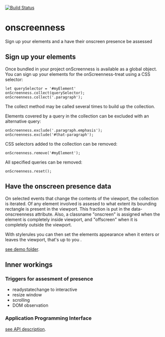 [![Build Status](https://travis-ci.com/ovanderzee/onscreenness.svg?branch=master)](https://travis-ci.com/ovanderzee/onscreenness)

# onscreenness
Sign up your elements and a have their onscreen presence be assessed


## Sign up your elements
Once bundled in your project onScreenness is available as a global object.
You can sign up your elements for the onScreenness-treat using a CSS selector:

    let querySelector = '#myElement'
    onScreenness.collect(querySelector);
    onScreenness.collect('.paragraph');

The collect method may be called several times to build up the collection.

Elements covered by a query in the collection can be excluded with an alternative query:

    onScreenness.exclude('.paragraph.emphasis');
    onScreenness.exclude('#that-paragraph');

CSS selectors added to the collection can be removed:

    onScreenness.remove('#myElement');

All specified queries can be removed:

    onScreenness.reset();


## Have the onscreen presence data
On selected events that change the contents of the viewport, the collection is iterated.
Of any element involved is assesed to what extent its bounding rectangle is present in the viewport.
This fraction is put in the data-onscreenness attribute.
Also, a classname "onscreen" is assigned when the element is completely inside viewport, 
and "offscreen" when it is completely outside the viewport.

With stylerules you can then set the elements appearance when it enters or leaves the viewport, 
that's up to you .

<a href="demo">see demo folder</a>. 


## Inner workings

### Triggers for assesment of presence
* readystatechange to interactive
* resize window
* scrolling
* DOM observation

### Application Programming Interface
<a href="API.md">see API description</a>. 
